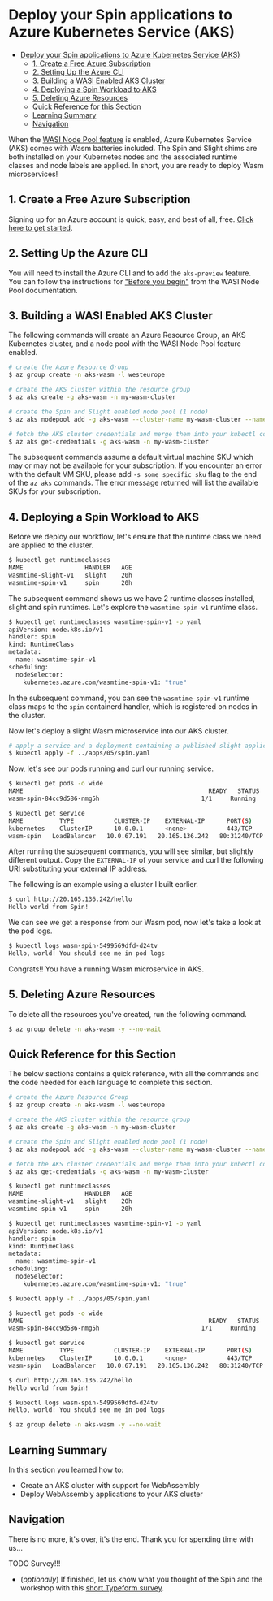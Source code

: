 # Deploy your Spin applications to Azure Kubernetes Service (AKS)

- [Deploy your Spin applications to Azure Kubernetes Service (AKS)](#deploy-your-spin-applications-to-azure-kubernetes-service-aks)
  - [1. Create a Free Azure Subscription](#1-create-a-free-azure-subscription)
  - [2. Setting Up the Azure CLI](#2-setting-up-the-azure-cli)
  - [3. Building a WASI Enabled AKS Cluster](#3-building-a-wasi-enabled-aks-cluster)
  - [4. Deploying a Spin Workload to AKS](#4-deploying-a-spin-workload-to-aks)
  - [5. Deleting Azure Resources](#5-deleting-azure-resources)
  - [Quick Reference for this Section](#quick-reference-for-this-section)
  - [Learning Summary](#learning-summary)
  - [Navigation](#navigation)

When the [WASI Node Pool feature](https://learn.microsoft.com/en-us/azure/aks/use-wasi-node-pools) is enabled, Azure Kubernetes Service (AKS) comes with Wasm batteries included. The Spin and Slight shims are both installed on your Kubernetes nodes and the associated runtime classes and node labels are applied. In short, you are ready to deploy Wasm microservices!

## 1. Create a Free Azure Subscription
Signing up for an Azure account is quick, easy, and best of all, free. [Click here to get started](https://aka.ms/kceu2023-wasm).

## 2. Setting Up the Azure CLI
You will need to install the Azure CLI and to add the `aks-preview` feature. You can follow the instructions for ["Before you begin"](https://learn.microsoft.com/en-us/azure/aks/use-wasi-node-pools#before-you-begin) from the WASI Node Pool documentation.

## 3. Building a WASI Enabled AKS Cluster
The following commands will create an Azure Resource Group, an AKS Kubernetes cluster, and a node pool with the WASI Node Pool feature enabled.

```bash
# create the Azure Resource Group
$ az group create -n aks-wasm -l westeurope

# create the AKS cluster within the resource group
$ az aks create -g aks-wasm -n my-wasm-cluster

# create the Spin and Slight enabled node pool (1 node)
$ az aks nodepool add -g aks-wasm --cluster-name my-wasm-cluster --name wasipool --workload-runtime WasmWasi

# fetch the AKS cluster credentials and merge them into your kubectl context.
$ az aks get-credentials -g aks-wasm -n my-wasm-cluster
```

The subsequent commands assume a default virtual machine SKU which may or may not be available for your subscription. If you encounter an error with the default VM SKU, please add `-s some_specific_sku` flag to the end of the `az aks` commands. The error message returned will list the available SKUs for your subscription.

## 4. Deploying a Spin Workload to AKS
Before we deploy our workflow, let's ensure that the runtime class we need are applied to the cluster.

```bash
$ kubectl get runtimeclasses
NAME                 HANDLER   AGE
wasmtime-slight-v1   slight    20h
wasmtime-spin-v1     spin      20h
```

The subsequent command shows us we have 2 runtime classes installed, slight and spin runtimes. Let's explore the `wasmtime-spin-v1` runtime class.

```bash
$ kubectl get runtimeclasses wasmtime-spin-v1 -o yaml
apiVersion: node.k8s.io/v1
handler: spin
kind: RuntimeClass
metadata:
  name: wasmtime-spin-v1
scheduling:
  nodeSelector:
    kubernetes.azure.com/wasmtime-spin-v1: "true"
```

In the subsequent command, you can see the `wasmtime-spin-v1` runtime class maps to the `spin` containerd handler, which is registered on nodes in the cluster.

Now let's deploy a slight Wasm microservice into our AKS cluster.

```bash
# apply a service and a deployment containing a published slight application
$ kubectl apply -f ../apps/05/spin.yaml
```

Now, let's see our pods running and curl our running service.

```bash
$ kubectl get pods -o wide
NAME                                                   READY   STATUS        RESTARTS   AGE    IP            NODE                               NOMINATED NODE   READINESS GATES
wasm-spin-84cc9d586-nmg5h                            1/1     Running       0          45m    10.244.5.60   aks-wasipool-27743152-vmss000001   <none>           <none>

$ kubectl get service
NAME          TYPE           CLUSTER-IP    EXTERNAL-IP      PORT(S)        AGE
kubernetes    ClusterIP      10.0.0.1      <none>           443/TCP        22h
wasm-spin   LoadBalancer   10.0.67.191   20.165.136.242   80:31240/TCP   68m
```

After running the subsequent commands, you will see similar, but slightly different output. Copy the `EXTERNAL-IP` of your service and curl the following URI substituting your external IP address.

The following is an example using a cluster I built earlier.

```bash
$ curl http://20.165.136.242/hello
Hello world from Spin!
```

We can see we get a response from our Wasm pod, now let's take a look at the pod logs.

```bash
$ kubectl logs wasm-spin-5499569dfd-d24tv
Hello, world! You should see me in pod logs
```

Congrats!! You have a running Wasm microservice in AKS.

## 5. Deleting Azure Resources
To delete all the resources you've created, run the following command.

```bash
$ az group delete -n aks-wasm -y --no-wait
```

## Quick Reference for this Section

The below sections contains a quick reference, with all the commands and the code needed for each language to complete this section.

```bash
# create the Azure Resource Group
$ az group create -n aks-wasm -l westeurope

# create the AKS cluster within the resource group
$ az aks create -g aks-wasm -n my-wasm-cluster

# create the Spin and Slight enabled node pool (1 node)
$ az aks nodepool add -g aks-wasm --cluster-name my-wasm-cluster --name wasipool --workload-runtime WasmWasi

# fetch the AKS cluster credentials and merge them into your kubectl context.
$ az aks get-credentials -g aks-wasm -n my-wasm-cluster

$ kubectl get runtimeclasses
NAME                 HANDLER   AGE
wasmtime-slight-v1   slight    20h
wasmtime-spin-v1     spin      20h

$ kubectl get runtimeclasses wasmtime-spin-v1 -o yaml
apiVersion: node.k8s.io/v1
handler: spin
kind: RuntimeClass
metadata:
  name: wasmtime-spin-v1
scheduling:
  nodeSelector:
    kubernetes.azure.com/wasmtime-spin-v1: "true"

$ kubectl apply -f ../apps/05/spin.yaml

$ kubectl get pods -o wide
NAME                                                   READY   STATUS        RESTARTS   AGE    IP            NODE                               NOMINATED NODE   READINESS GATES
wasm-spin-84cc9d586-nmg5h                            1/1     Running       0          45m    10.244.5.60   aks-wasipool-27743152-vmss000001   <none>           <none>

$ kubectl get service
NAME          TYPE           CLUSTER-IP    EXTERNAL-IP      PORT(S)        AGE
kubernetes    ClusterIP      10.0.0.1      <none>           443/TCP        22h
wasm-spin   LoadBalancer   10.0.67.191   20.165.136.242   80:31240/TCP   68m

$ curl http://20.165.136.242/hello
Hello world from Spin!

$ kubectl logs wasm-spin-5499569dfd-d24tv
Hello, world! You should see me in pod logs

$ az group delete -n aks-wasm -y --no-wait
```

## Learning Summary

In this section you learned how to:

- Create an AKS cluster with support for WebAssembly
- Deploy WebAssembly applications to your AKS cluster

## Navigation

There is no more, it's over, it's the end. Thank you for spending time with us...
 
TODO Survey!!!
- (_optionally_) If finished, let us know what you thought of the Spin and the workshop with this [short Typeform survey](https://fibsu0jcu2g.typeform.com/to/RK08OLSy#hubspot_utk=xxxxx&hubspot_page_name=xxxxx&hubspot_page_url=xxxxx).